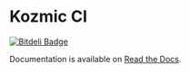 Kozmic CI
=========
[![Bitdeli Badge](https://d2weczhvl823v0.cloudfront.net/aromanovich/kozmic-ci/trend.png)](https://bitdeli.com/free "Bitdeli Badge")

Documentation is available on [Read the Docs](http://kozmic-ci.readthedocs.org/en/latest/index.html).
